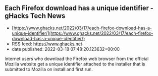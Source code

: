 ## Each Firefox download has a unique identifier - gHacks Tech News
 - [https://www.ghacks.net/2022/03/17/each-firefox-download-has-a-unique-identifier/](https://www.ghacks.net/2022/03/17/each-firefox-download-has-a-unique-identifier/)
 - RSS feed: https://www.ghacks.net
 - date published: 2022-03-18 07:48:20.123632+00:00

Internet users who download the Firefox web browser from the official Mozilla website get a unique identifier attached to the installer that is submitted to Mozilla on install and first run.


